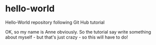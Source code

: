 # hello-world
Hello-World repository following Git Hub tutorial

OK, so my name is Anne obviously. 
So the tutorial say write something about myself - but that's just crazy - so this will have to do!
